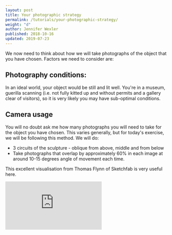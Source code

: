 ```yaml
---
layout: post
title: Your photographic strategy
permalink: /tutorials/your-photographic-strategy/
weight: "d"
author: Jennifer Wexler
published: 2018-10-16
updated: 2019-07-23
---
```


We now need to think about how we will take photographs of the object that you have chosen. Factors we need to consider are:

## Photography conditions:

In an ideal world, your object would be still and lit well. You're in a museum, guerilla scanning (i.e. not fully kitted up and without permits and a gallery clear of visitors), so it is very likely you may have sub-optimal conditions. 

## Camera usage

You will no doubt ask me how many photographs you will need to take for the object you have chosen. This varies generally, but for today's exercise, we will be following this method. We will do:

* 3 circuits of the sculpture - oblique from above, middle and from below
* Take photographs that overlap by approximately 60% in each image at around 10-15 degrees angle of movement each time. 

This excellent visualisation from Thomas Flynn of Sketchfab is very useful here.
<div class="resp-container">
<div class="sketchfab-embed-wrapper"><iframe class="resp-iframe" src="https://sketchfab.com/models/2ea3593aad1d4146b3749d6410793bb9/embed" frameborder="0" allow="autoplay; fullscreen; vr" mozallowfullscreen="true" webkitallowfullscreen="true"></iframe>
</div>
</div>
